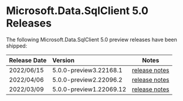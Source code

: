 # Microsoft.Data.SqlClient 5.0 Releases

The following Microsoft.Data.SqlClient 5.0 preview releases have been shipped:

| Release Date | Version | Notes |
| :-- | :-- | :--: |
| 2022/06/15 | 5.0.0-preview3.22168.1 | [release notes](5.0.0-preview3.md) |
| 2022/04/06 | 5.0.0-preview2.22096.2 | [release notes](5.0.0-preview2.md) |
| 2022/03/09 | 5.0.0-preview1.22069.12 | [release notes](5.0.0-preview1.md) |

